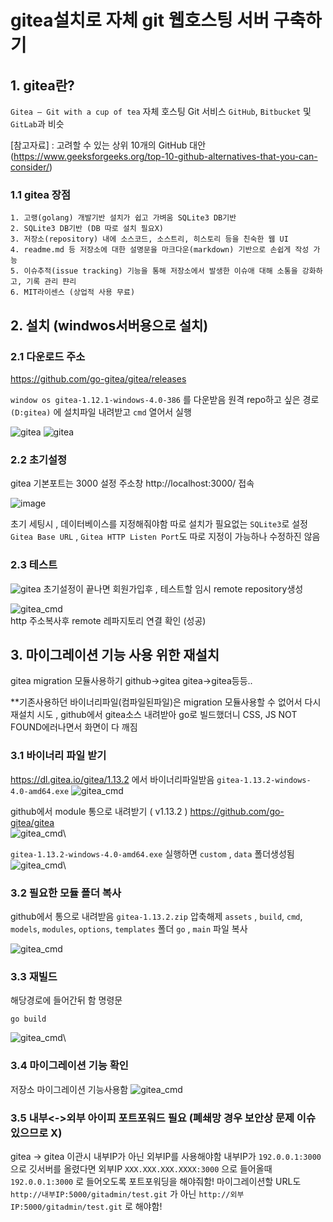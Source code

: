 # gitea설치로 자체 git 웹호스팅 서버 구축하기

## 1. gitea란?
```Gitea – Git with a cup of tea```
자체 호스팅 Git 서비스 ```GitHub```, ```Bitbucket``` 및 ```GitLab```과 비슷

[참고자료] : 고려할 수 있는 상위 10개의 GitHub 대안 (https://www.geeksforgeeks.org/top-10-github-alternatives-that-you-can-consider/)

### 1.1 gitea 장점
	1. 고랭(golang) 개발기반 설치가 쉽고 가벼움 SQLite3 DB기반
	2. SQLite3 DB기반 (DB 따로 설치 필요X)
	3. 저장소(repository) 내에 소스코드, 소스트리, 히스토리 등을 친숙한 웹 UI
	4. readme.md 등 저장소에 대한 설명문을 마크다운(markdown) 기반으로 손쉽게 작성 가능
	5. 이슈추적(issue tracking) 기능을 통해 저장소에서 발생한 이슈애 대해 소통을 강화하고, 기록 관리 퍈리
	6. MIT라이센스 (상업적 사용 무료)


## 2. 설치 (windwos서버용으로 설치)
### 2.1 다운로드 주소
https://github.com/go-gitea/gitea/releases

```window os gitea-1.12.1-windows-4.0-386``` 를 다운받음
원격 repo하고 싶은 경로 ```(D:gitea)``` 에 설치파일 내려받고 ```cmd``` 열어서 실행

![gitea](/SRC/gitea_cmd.PNG)
![gitea](/SRC/gitea_cmd2.PNG)


### 2.2 초기설정
gitea 기본포트는 3000 설정
주소창 http://localhost:3000/ 접속

![image](https://user-images.githubusercontent.com/35352703/174438380-dfe1efab-eca8-406f-947e-cecd39e2da9f.png)

초기 세팅시 , 데이터베이스를 지정해줘야함 
따로 설치가 필요없는 ```SQLite3```로 설정 
```Gitea Base URL``` , ```Gitea HTTP Listen Port```도 따로 지정이 가능하나 수정하진 않음

### 2.3 테스트
![gitea](/SRC/gitea_repo.PNG)
초기설정이 끝나면 회원가입후 , 테스트할 임시 remote repository생성

![gitea_cmd](/SRC/gitea_test.PNG)\
http 주소복사후 remote 레파지토리 연결 확인 (성공)

## 3. 마이그레이션 기능 사용 위한 재설치
gitea migration 모듈사용하기
github->gitea gitea->gitea등등..


**기존사용하던 바이너리파일(컴파일된파일)은 migration 모듈사용할 수 없어서 다시 재설치 시도 , github에서 gitea소스 내려받아 go로 빌드했더니 CSS, JS NOT FOUND에러나면서 화면이 다 깨짐


### 3.1 바이너리 파일 받기
https://dl.gitea.io/gitea/1.13.2  에서 바이너리파일받음
```gitea-1.13.2-windows-4.0-amd64.exe```
![gitea_cmd](/SRC/GIT/1.gitea_1.PNG)

github에서 module 통으로 내려받기 ( v1.13.2 )
https://github.com/go-gitea/gitea  
![gitea_cmd](/SRC/GIT/1.gitea_2.PNG)\


```gitea-1.13.2-windows-4.0-amd64.exe``` 실행하면
```custom``` , ```data``` 폴더생성됨
![gitea_cmd](/SRC/GIT/1.gitea_3.PNG)\

### 3.2 필요한 모듈 폴더 복사
github에서 통으로 내려받음 ```gitea-1.13.2.zip``` 압축해제
```assets``` , ```build```, ```cmd```, ```models```, ```modules```, ```options```, ```templates``` 폴더
```go``` , ```main``` 파일 복사 

![gitea_cmd](/SRC/GIT/1.gitea_4.PNG)

### 3.3 재빌드
해당경로에 들어간뒤 함 명령문
```
go build
```
![gitea_cmd](/SRC/GIT/1.gitea_5.PNG)\

### 3.4 마이그레이션 기능 확인
저장소 마이그레이션 기능사용함
![gitea_cmd](/SRC/GIT/1.gitea_6.PNG)

### 3.5 내부<->외부 아이피 포트포워드 필요 (폐쇄망 경우 보안상 문제 이슈 있으므로 X)
gitea -> gitea 이관시
내부IP가 아닌 외부IP를 사용해야함
내부IP가 ```192.0.0.1:3000``` 으로 깃서버를 올렸다면
외부IP ```XXX.XXX.XXX.XXXX:3000``` 으로 들어올때 ```192.0.0.1:3000``` 로 들어오도록 포트포워딩을 해야줘함!
마이그레이션할 URL도 ```http://내부IP:5000/gitadmin/test.git``` 가 아닌 ```http://외부IP:5000/gitadmin/test.git``` 로 해야함!

